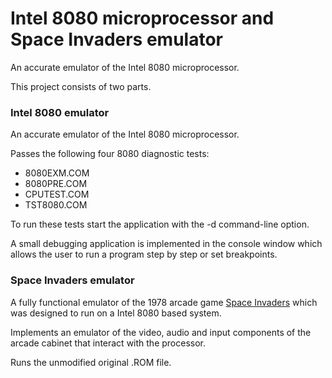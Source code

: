# Intel 8080 microprocessor and Space Invaders emulator
An accurate emulator of the Intel 8080 microprocessor.

This project consists of two parts.

### Intel 8080 emulator

An accurate emulator of the Intel 8080 microprocessor. 

Passes the following four 8080 diagnostic tests:
  * 8080EXM.COM
  * 8080PRE.COM
  * CPUTEST.COM
  * TST8080.COM
  
To run these tests start the application with the -d command-line option. 

A small debugging application is implemented in the console window which allows the user to run a program step by step or set breakpoints.

### Space Invaders emulator

A fully functional emulator of the 1978 arcade game [Space Invaders](https://en.wikipedia.org/wiki/Space_Invaders) which was designed to run on a Intel 8080 based system.

Implements an emulator of the video, audio and input components of the arcade cabinet that interact with the processor.

Runs the unmodified original .ROM file.
